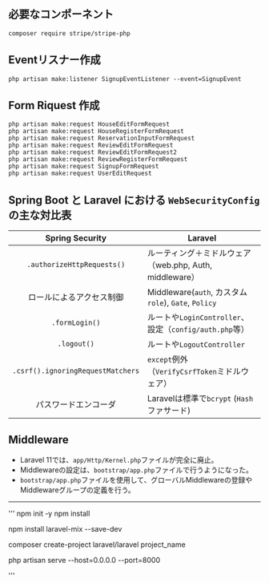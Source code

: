 ## 必要なコンポーネント
```
composer require stripe/stripe-php
```

## Eventリスナー作成
```
php artisan make:listener SignupEventListener --event=SignupEvent
```
## Form Riquest 作成
```
php artisan make:request HouseEditFormRequest
php artisan make:request HouseRegisterFormRequest
php artisan make:request ReservationInputFormRequest
php artisan make:request ReviewEditFormRequest
php artisan make:request ReviewEditFormRequest2
php artisan make:request ReviewRegisterFormRequest
php artisan make:request SignupFormRequest
php artisan make:request UserEditRequest
```

## Spring Boot と Laravel における ```WebSecurityConfig``` の主な対比表
|Spring Security|Laravel|
|:---:|---|
|```.authorizeHttpRequests()```|ルーティング＋ミドルウェア（web.php, Auth, middleware）
|ロールによるアクセス制御|Middleware(```auth```, カスタム```role```), ```Gate```, ```Policy```|
|```.formLogin()```|ルートや```LoginController```、設定（```config/auth.php```等）|
|```.logout()```|ルートや```LogoutController```|
|```.csrf().ignoringRequestMatchers```|```except```例外（```VerifyCsrfToken```ミドルウェア）|
|パスワードエンコーダ|Laravelは標準で```bcrypt``` (```Hash```ファサード)| 

## Middleware
* Laravel 11では、```app/Http/Kernel.php```ファイルが完全に廃止。
* Middlewareの設定は、```bootstrap/app.php```ファイルで行うようになった。
* ```bootstrap/app.php```ファイルを使用して、グローバルMiddlewareの登録やMiddlewareグループの定義を行う。
---

'''
npm init -y
npm install

npm install laravel-mix --save-dev

composer create-project laravel/laravel project_name

php artisan serve --host=0.0.0.0 --port=8000

'''
